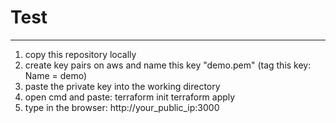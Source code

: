 # Test
___
1. copy this repository locally
2. create key pairs on aws and name this key "demo.pem" (tag this key: Name = demo)
3. paste the private key into the working directory
4. open cmd and paste:
    terraform init
    terraform apply
5. type in the browser: http://your_public_ip:3000
